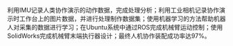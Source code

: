 利用IMU记录人类协作演示的动作数据，完成处理分析；利用工业相机记录协作演示时工作台上的图片数据，并进行处理制作数据集；使用机器学习的方法帮助机器人对采集的数据进行学习；在Ubuntu系统中通过ROS完成机械臂运动控制；使用SolidWorks完成机械臂末端执行器设计；最终人机协作装配成功率达97%。

